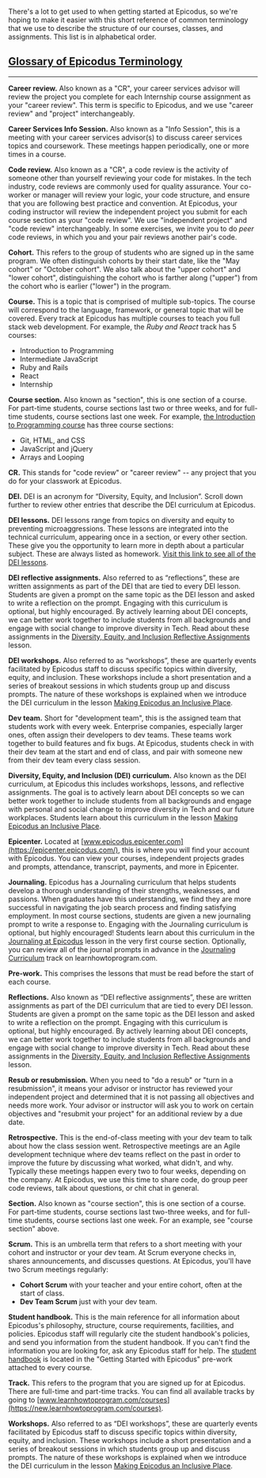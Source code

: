 There's a lot to get used to when getting started at Epicodus, so we're hoping to make it easier with this short reference of common terminology that we use to describe the structure of our courses, classes, and assignments. This list is in alphabetical order.

## [Glossary of Epicodus Terminology](#glossary-of-epicodus-terminology)

---

**Career review.** Also known as a "CR", your career services advisor will review the project you complete for each Internship course assignment as your "career review". This term is specific to Epicodus, and we use "career review" and "project" interchangeably. 

**Career Services Info Session.** Also known as a "Info Session", this is a meeting with your career services advisor(s) to discuss career services topics and coursework. These meetings happen periodically, one or more times in a course.

**Code review.** Also known as a "CR", a code review is the activity of someone other than yourself reviewing your code for mistakes. In the tech industry, code reviews are commonly used for quality assurance. Your co-worker or manager will review your logic, your code structure, and ensure that you are following best practice and convention. At Epicodus, your coding instructor will review the independent project you submit for each course section as your "code review". We use "independent project" and "code review" interchangeably. In some exercises, we invite you to do _peer_ code reviews, in which you and your pair reviews another pair's code. 

**Cohort.** This refers to the group of students who are signed up in the same program. We often distinguish cohorts by their start date, like the "May cohort" or "October cohort". We also talk about the "upper cohort" and "lower cohort", distinguishing the cohort who is farther along ("upper") from the cohort who is earlier ("lower") in the program.

**Course.** This is a topic that is comprised of multiple sub-topics. The course will correspond to the language, framework, or general topic that will be covered. Every track at Epicodus has multiple courses to teach you full stack web development. For example, the _Ruby and React_ track has 5 courses: 

  * Introduction to Programming
  * Intermediate JavaScript
  * Ruby and Rails
  * React
  * Internship

**Course section.** Also known as "section", this is one section of a course. For part-time students, course sections last two or three weeks, and for full-time students, course sections last one week. For example, [the Introduction to Programming course](https://new.learnhowtoprogram.com/introduction-to-programming) has three course sections: 

  * Git, HTML, and CSS
  * JavaScript and jQuery
  * Arrays and Looping

**CR.** This stands for "code review" or "career review" -- any project that you do for your classwork at Epicodus.

**DEI.** DEI is an acronym for “Diversity, Equity, and Inclusion”. Scroll down further to review other entries that describe the DEI curriculum at Epicodus. 

**DEI lessons.** DEI lessons range from topics on diversity and equity to preventing microaggressions. These lessons are integrated into the technical curriculum, appearing once in a section, or every other section. These give you the opportunity to learn more in depth about a particular subject. These are always listed as homework. [Visit this link to see all of the DEI lessons](https://new.learnhowtoprogram.com/diversity-equity-and-inclusion).

**DEI reflective assignments.** Also referred to as “reflections”, these are written assignments as part of the DEI that are tied to every DEI lesson. Students are given a prompt on the same topic as the DEI lesson and asked to write a reflection on the prompt. Engaging with this curriculum is optional, but highly encouraged. By actively learning about DEI concepts, we can better work together to include students from all backgrounds and engage with social change to improve diversity in Tech. Read about these assignments in the [Diversity, Equity, and Inclusion Reflective Assignments](https://new.learnhowtoprogram.com/prework/getting-started-at-epicodus/dei-reflective-assignments) lesson.

**DEI workshops.** Also referred to as “workshops”, these are quarterly events facilitated by Epicodus staff to discuss specific topics within diversity, equity, and inclusion. These workshops include a short presentation and a series of breakout sessions in which students group up and discuss prompts. The nature of these workshops is explained when we introduce the DEI curriculum in the lesson [Making Epicodus an Inclusive Place](https://new.learnhowtoprogram.com/diversity-equity-and-inclusion/dei-curriculum-overview/making-epicodus-an-inclusive-place).

**Dev team.** Short for "development team", this is the assigned team that students work with every week. Enterprise companies, especially larger ones, often assign their developers to dev teams. These teams work together to build features and fix bugs. At Epicodus, students check in with their dev team at the start and end of class, and pair with someone new from their dev team every class session.

**Diversity, Equity, and Inclusion (DEI) curriculum.** Also known as the DEI curriculum, at Epicodus this includes workshops, lessons, and reflective assignments. The goal is to actively learn about DEI concepts so we can better work together to include students from all backgrounds and engage with personal and social change to improve diversity in Tech and our future workplaces. Students learn about this curriculum in the lesson [Making Epicodus an Inclusive Place](https://new.learnhowtoprogram.com/diversity-equity-and-inclusion/dei-curriculum-overview/making-epicodus-an-inclusive-place).

**Epicenter.** Located at [www.epicodus.epicenter.com](https://epicenter.epicodus.com/), this is where you will find your account with Epicodus. You can view your courses, independent projects grades and prompts, attendance, transcript, payments, and more in Epicenter.

**Journaling.** Epicodus has a Journaling curriculum that helps students develop a thorough understanding of their strengths, weaknesses, and passions. When graduates have this understanding, we find they are more successful in navigating the job search process and finding satisfying employment. In most course sections, students are given a new journaling prompt to write a response to. Engaging with the Journaling curriculum is optional, but highly encouraged! Students learn about this curriculum in the [Journaling at Epicodus](https://new.learnhowtoprogram.com/introduction-to-programming/git-html-and-css/homework-journaling-at-epicodus) lesson in the very first course section. Optionally, you can review all of the journal prompts in advance in the [Journaling Curriculum](https://new.learnhowtoprogram.com/journaling-curriculum) track on learnhowtoprogram.com.

**Pre-work.** This comprises the lessons that must be read before the start of each course.

**Reflections.** Also known as “DEI reflective assignments”, these are written assignments as part of the DEI curriculum that are tied to every DEI lesson. Students are given a prompt on the same topic as the DEI lesson and asked to write a reflection on the prompt. Engaging with this curriculum is optional, but highly encouraged. By actively learning about DEI concepts, we can better work together to include students from all backgrounds and engage with social change to improve diversity in Tech. Read about these assignments in the [Diversity, Equity, and Inclusion Reflective Assignments](https://new.learnhowtoprogram.com/prework/getting-started-at-epicodus/dei-reflective-assignments) lesson.

**Resub or resubmission.** When you need to "do a resub" or "turn in a resubmission", it means your advisor or instructor has reviewed your independent project and determined that it is not passing all objectives and needs more work. Your advisor or instructor will ask you to work on certain objectives and "resubmit your project" for an additional review by a due date.   

**Retrospective.** This is the end-of-class meeting with your dev team to talk about how the class session went. Retrospective meetings are an Agile development technique where dev teams reflect on the past in order to improve the future by discussing what worked, what didn't, and why. Typically these meetings happen every two to four weeks, depending on the company. At Epicodus, we use this time to share code, do group peer code reviews, talk about questions, or chit chat in general.

**Section.** Also known as "course section", this is one section of a course. For part-time students, course sections last two-three weeks, and for full-time students, course sections last one week. For an example, see "course section" above.

**Scrum.** This is an umbrella term that refers to a short meeting with your cohort and instructor or your dev team. At Scrum everyone checks in, shares announcements, and discusses questions. At Epicodus, you'll have two Scrum meetings regularly: 

  * **Cohort Scrum** with your teacher and your entire cohort, often at the start of class.
  * **Dev Team Scrum** just with your dev team. 

**Student handbook.** This is the main reference for all information about Epicodus's philosophy, structure, course requirements, facilities, and policies. Epicodus staff will regularly cite the student handbook's policies, and send you information from the student handbook. If you can't find the information you are looking for, ask any Epicodus staff for help. The [student handbook](https://new.learnhowtoprogram.com/student-handbook#the-big-picture) is located in the "Getting Started with Epicodus" pre-work attached to every course. 

**Track.** This refers to the program that you are signed up for at Epicodus. There are full-time and part-time tracks. You can find all available tracks by going to [www.learnhowtoprogram.com/courses](https://new.learnhowtoprogram.com/courses).

**Workshops.**  Also referred to as “DEI workshops”, these are quarterly events facilitated by Epicodus staff to discuss specific topics within diversity, equity, and inclusion. These workshops include a short presentation and a series of breakout sessions in which students group up and discuss prompts. The nature of these workshops is explained when we introduce the DEI curriculum in the lesson [Making Epicodus an Inclusive Place](https://new.learnhowtoprogram.com/diversity-equity-and-inclusion/dei-curriculum-overview/making-epicodus-an-inclusive-place).

